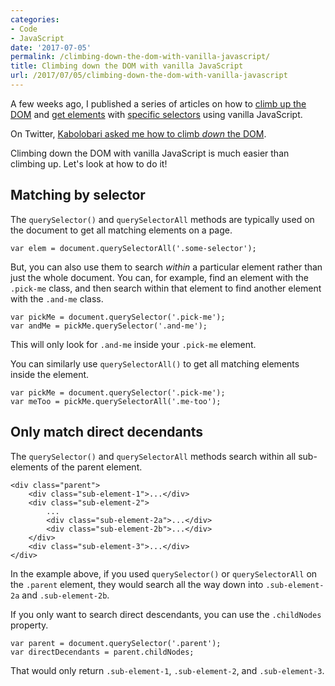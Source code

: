 ```yaml
---
categories:
- Code
- JavaScript
date: '2017-07-05'
permalink: /climbing-down-the-dom-with-vanilla-javascript/
title: Climbing down the DOM with vanilla JavaScript
url: /2017/07/05/climbing-down-the-dom-with-vanilla-javascript
---
```


A few weeks ago, I published a series of articles on how to [climb up the DOM](https://gomakethings.com/how-to-get-the-closest-parent-element-with-a-matching-selector-using-vanilla-javascript/) and [get elements](https://gomakethings.com/how-to-get-all-parent-elements-with-vanilla-javascript/) with [specific selectors](https://gomakethings.com/climbing-up-the-dom-until-you-hit-a-match-with-vanilla-javascript/) using vanilla JavaScript.

On Twitter, [Kabolobari asked me how to climb *down* the DOM](https://twitter.com/Kabolobari/status/877579377503985664).

Climbing down the DOM with vanilla JavaScript is much easier than climbing up. Let's look at how to do it!

## Matching by selector

The `querySelector()` and `querySelectorAll` methods are typically used on the document to get all matching elements on a page.

```lang-javascript
var elem = document.querySelectorAll('.some-selector');
```

But, you can also use them to search *within* a particular element rather than just the whole document. You can, for example, find an element with the `.pick-me` class, and then search within that element to find another element with the `.and-me` class.

```lang-javascript
var pickMe = document.querySelector('.pick-me');
var andMe = pickMe.querySelector('.and-me');
```

This will only look for `.and-me` inside your `.pick-me` element.

You can similarly use `querySelectorAll()` to get all matching elements inside the element.

```lang-javascript
var pickMe = document.querySelector('.pick-me');
var meToo = pickMe.querySelectorAll('.me-too');
```

## Only match direct decendants

The `querySelector()` and `querySelectorAll` methods search within all sub-elements of the parent element.

```lang-markup
<div class="parent">
	<div class="sub-element-1">...</div>
	<div class="sub-element-2">
		...
		<div class="sub-element-2a">...</div>
		<div class="sub-element-2b">...</div>
	</div>
	<div class="sub-element-3">...</div>
</div>
```

In the example above, if you used `querySelector()` or `querySelectorAll` on the `.parent` element, they would search all the way down into `.sub-element-2a` and `.sub-element-2b`.

If you only want to search direct descendants, you can use the `.childNodes` property.

```lang-javascript
var parent = document.querySelector('.parent');
var directDecendants = parent.childNodes;
```

That would only return `.sub-element-1`, `.sub-element-2`, and `.sub-element-3`.